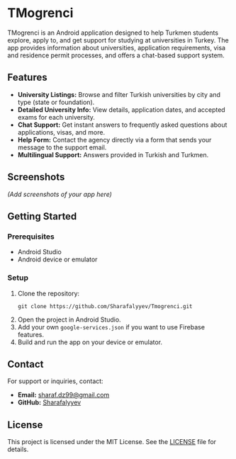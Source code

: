 # TMogrenci

TMogrenci is an Android application designed to help Turkmen students explore, apply to, and get support for studying at universities in Turkey. The app provides information about universities, application requirements, visa and residence permit processes, and offers a chat-based support system.

## Features
- **University Listings:** Browse and filter Turkish universities by city and type (state or foundation).
- **Detailed University Info:** View details, application dates, and accepted exams for each university.
- **Chat Support:** Get instant answers to frequently asked questions about applications, visas, and more.
- **Help Form:** Contact the agency directly via a form that sends your message to the support email.
- **Multilingual Support:** Answers provided in Turkish and Turkmen.

## Screenshots
*(Add screenshots of your app here)*

## Getting Started

### Prerequisites
- Android Studio
- Android device or emulator

### Setup
1. Clone the repository:
   ```
   git clone https://github.com/Sharafalyyev/Tmogrenci.git
   ```
2. Open the project in Android Studio.
3. Add your own `google-services.json` if you want to use Firebase features.
4. Build and run the app on your device or emulator.

## Contact
For support or inquiries, contact:
- **Email:** sharaf.dz99@gmail.com
- **GitHub:** [Sharafalyyev](https://github.com/Sharafalyyev)

## License
This project is licensed under the MIT License. See the [LICENSE](LICENSE) file for details. 
